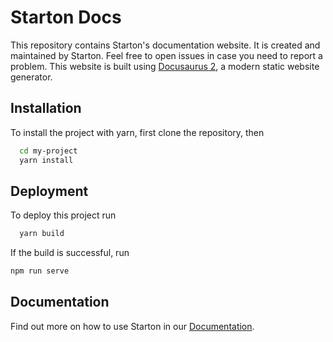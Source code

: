 # Starton Docs

This repository contains Starton's documentation website. It is created and maintained by Starton.
Feel free to open issues in case you need to report a problem.
This website is built using [Docusaurus 2](https://docusaurus.io/), a modern static website generator.

## Installation

To install the project with yarn, first clone the repository, then

```bash
  cd my-project
  yarn install
```

## Deployment

To deploy this project run

```bash
  yarn build
```

If the build is successful, run

```bash 
npm run serve
```

## Documentation

Find out more on how to use Starton in our [Documentation](https://docs.starton.com).

